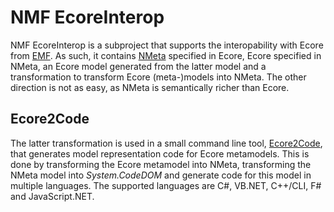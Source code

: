 # NMF EcoreInterop
NMF EcoreInterop is a subproject that supports the interopability with Ecore from [EMF](http://www.eclipse.org/modeling/emf/). As such, it contains [NMeta](NMeta) specified in Ecore, Ecore specified in NMeta, an Ecore model generated from the latter model and a transformation to transform Ecore (meta-)models into NMeta. The other direction is not as easy, as NMeta is semantically richer than Ecore.

## Ecore2Code

The latter transformation is used in a small command line tool, [Ecore2Code](Ecore2Code), that generates model representation code for Ecore metamodels. This is done by transforming the Ecore metamodel into NMeta, transforming the NMeta model into _System.CodeDOM_ and generate code for this model in multiple languages. The supported languages are C#, VB.NET, C++/CLI, F# and JavaScript.NET.